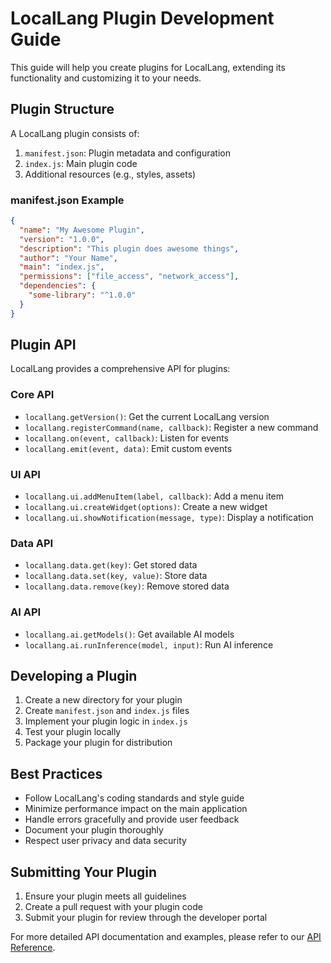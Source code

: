 # LocalLang Plugin Development Guide

This guide will help you create plugins for LocalLang, extending its functionality and customizing it to your needs.

## Plugin Structure

A LocalLang plugin consists of:

1. `manifest.json`: Plugin metadata and configuration
2. `index.js`: Main plugin code
3. Additional resources (e.g., styles, assets)

### manifest.json Example

```json
{
  "name": "My Awesome Plugin",
  "version": "1.0.0",
  "description": "This plugin does awesome things",
  "author": "Your Name",
  "main": "index.js",
  "permissions": ["file_access", "network_access"],
  "dependencies": {
    "some-library": "^1.0.0"
  }
}
```

## Plugin API

LocalLang provides a comprehensive API for plugins:

### Core API

- `locallang.getVersion()`: Get the current LocalLang version
- `locallang.registerCommand(name, callback)`: Register a new command
- `locallang.on(event, callback)`: Listen for events
- `locallang.emit(event, data)`: Emit custom events

### UI API

- `locallang.ui.addMenuItem(label, callback)`: Add a menu item
- `locallang.ui.createWidget(options)`: Create a new widget
- `locallang.ui.showNotification(message, type)`: Display a notification

### Data API

- `locallang.data.get(key)`: Get stored data
- `locallang.data.set(key, value)`: Store data
- `locallang.data.remove(key)`: Remove stored data

### AI API

- `locallang.ai.getModels()`: Get available AI models
- `locallang.ai.runInference(model, input)`: Run AI inference

## Developing a Plugin

1. Create a new directory for your plugin
2. Create `manifest.json` and `index.js` files
3. Implement your plugin logic in `index.js`
4. Test your plugin locally
5. Package your plugin for distribution

## Best Practices

- Follow LocalLang's coding standards and style guide
- Minimize performance impact on the main application
- Handle errors gracefully and provide user feedback
- Document your plugin thoroughly
- Respect user privacy and data security

## Submitting Your Plugin

1. Ensure your plugin meets all guidelines
2. Create a pull request with your plugin code
3. Submit your plugin for review through the developer portal

For more detailed API documentation and examples, please refer to our [API Reference](API_REFERENCE.md).